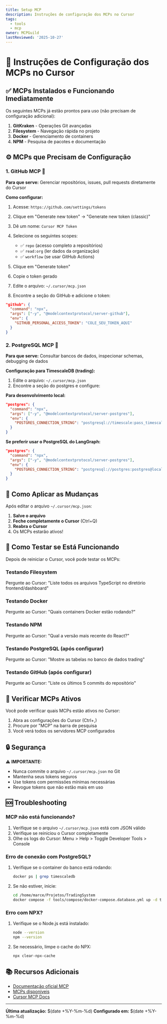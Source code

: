 ```yaml
---
title: Setup MCP
description: Instruções de configuração dos MCPs no Cursor
tags:
  - tools
  - mcp
owner: MCPGuild
lastReviewed: '2025-10-27'
---
```


# 🚀 Instruções de Configuração dos MCPs no Cursor

## ✅ MCPs Instalados e Funcionando Imediatamente

Os seguintes MCPs já estão prontos para uso (não precisam de configuração adicional):

1. **GitKraken** - Operações Git avançadas
2. **Filesystem** - Navegação rápida no projeto
3. **Docker** - Gerenciamento de containers
4. **NPM** - Pesquisa de pacotes e documentação

## ⚙️ MCPs que Precisam de Configuração

### 1. GitHub MCP 🐙

**Para que serve:** Gerenciar repositórios, issues, pull requests diretamente do Cursor

**Como configurar:**

1. Acesse: `https://github.com/settings/tokens`
2. Clique em "Generate new token" → "Generate new token (classic)"
3. Dê um nome: `Cursor MCP Token`
4. Selecione os seguintes scopes:
   - ✅ `repo` (acesso completo a repositórios)
   - ✅ `read:org` (ler dados da organização)
   - ✅ `workflow` (se usar GitHub Actions)
5. Clique em "Generate token"
6. Copie o token gerado

7. Edite o arquivo: `~/.cursor/mcp.json`
8. Encontre a seção do GitHub e adicione o token:

```json
"github": {
  "command": "npx",
  "args": ["-y", "@modelcontextprotocol/server-github"],
  "env": {
    "GITHUB_PERSONAL_ACCESS_TOKEN": "COLE_SEU_TOKEN_AQUI"
  }
}
```

### 2. PostgreSQL MCP 🐘

**Para que serve:** Consultar bancos de dados, inspecionar schemas, debugging de dados

**Configuração para TimescaleDB (trading):**

1. Edite o arquivo: `~/.cursor/mcp.json`
2. Encontre a seção do postgres e configure:

**Para desenvolvimento local:**

```json
"postgres": {
  "command": "npx",
  "args": ["-y", "@modelcontextprotocol/server-postgres"],
  "env": {
    "POSTGRES_CONNECTION_STRING": "postgresql://timescale:pass_timescale@localhost:5433/trading"
  }
}
```

**Se preferir usar o PostgreSQL do LangGraph:**

```json
"postgres": {
  "command": "npx",
  "args": ["-y", "@modelcontextprotocol/server-postgres"],
  "env": {
    "POSTGRES_CONNECTION_STRING": "postgresql://postgres:postgres@localhost:5435/tradingsystem"
  }
}
```

## 🔄 Como Aplicar as Mudanças

Após editar o arquivo `~/.cursor/mcp.json`:

1. **Salve o arquivo**
2. **Feche completamente o Cursor** (Ctrl+Q)
3. **Reabra o Cursor**
4. Os MCPs estarão ativos!

## 🧪 Como Testar se Está Funcionando

Depois de reiniciar o Cursor, você pode testar os MCPs:

### Testando Filesystem

Pergunte ao Cursor: "Liste todos os arquivos TypeScript no diretório frontend/dashboard"

### Testando Docker

Pergunte ao Cursor: "Quais containers Docker estão rodando?"

### Testando NPM

Pergunte ao Cursor: "Qual a versão mais recente do React?"

### Testando PostgreSQL (após configurar)

Pergunte ao Cursor: "Mostre as tabelas no banco de dados trading"

### Testando GitHub (após configurar)

Pergunte ao Cursor: "Liste os últimos 5 commits do repositório"

## 📝 Verificar MCPs Ativos

Você pode verificar quais MCPs estão ativos no Cursor:

1. Abra as configurações do Cursor (Ctrl+,)
2. Procure por "MCP" na barra de pesquisa
3. Você verá todos os servidores MCP configurados

## 🔒 Segurança

⚠️ **IMPORTANTE:**

- Nunca commite o arquivo `~/.cursor/mcp.json` no Git
- Mantenha seus tokens seguros
- Use tokens com permissões mínimas necessárias
- Revogue tokens que não estão mais em uso

## 🆘 Troubleshooting

### MCP não está funcionando?

1. Verifique se o arquivo `~/.cursor/mcp.json` está com JSON válido
2. Verifique se reiniciou o Cursor completamente
3. Olhe os logs do Cursor: Menu > Help > Toggle Developer Tools > Console

### Erro de conexão com PostgreSQL?

1. Verifique se o container do banco está rodando:

   ```bash
   docker ps | grep timescaledb
   ```

2. Se não estiver, inicie:

   ```bash
   cd /home/marce/Projetos/TradingSystem
   docker compose -f tools/compose/docker-compose.database.yml up -d timescaledb
   ```

### Erro com NPX?

1. Verifique se o Node.js está instalado:

   ```bash
   node --version
   npm --version
   ```

2. Se necessário, limpe o cache do NPX:

   ```bash
   npx clear-npx-cache
   ```

## 📚 Recursos Adicionais

- [Documentação oficial MCP](https://modelcontextprotocol.io/)
- [MCPs disponíveis](https://github.com/modelcontextprotocol/servers)
- [Cursor MCP Docs](https://docs.cursor.com/context/mcp)

---

**Última atualização:** $(date +%Y-%m-%d)
**Configurado em:** $(date +%Y-%m-%d)
